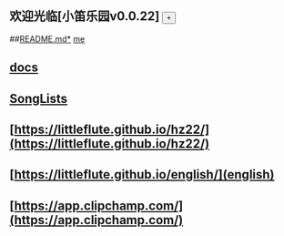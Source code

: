 ## 欢迎光临[小笛乐园v0.0.22] <button id = "id_btn_4_blApp">+</button>
##[README.md*](https://github.com/littleflute/littleflute/edit/master/README.md) [me](https://littleflute.github.io/littleflute/)
## [docs](https://littleflute.github.io/littleflute/docs/)  
## [SongLists](SongLists)
## [https://littleflute.github.io/hz22/](https://littleflute.github.io/hz22/)
## [https://littleflute.github.io/english/](english)
## [https://app.clipchamp.com/](https://app.clipchamp.com/)


<script src="https://www.w3schools.com/lib/w3.js"></script>
<script src="https://littleflute.github.io/JavaScript/blclass.js"></script>
<script src="https://littleflute.github.io/JavaScript/blApp.js"></script>
